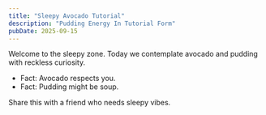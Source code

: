 ```yaml
---
title: "Sleepy Avocado Tutorial"
description: "Pudding Energy In Tutorial Form"
pubDate: 2025-09-15
---
```

Welcome to the sleepy zone. Today we contemplate avocado and pudding with reckless curiosity.

- Fact: Avocado respects you.
- Fact: Pudding might be soup.

Share this with a friend who needs sleepy vibes.
